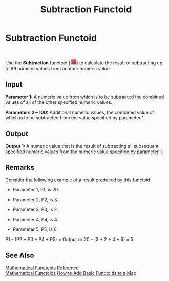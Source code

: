 ﻿---
title: Subtraction Functoid
TOCTitle: Subtraction Functoid
ms:assetid: 188efc20-0c07-4d32-86af-ec0854d641a5
ms:mtpsurl: https://msdn.microsoft.com/library/Aa558800(v=BTS.80)
ms:contentKeyID: 51526503
ms.date: 08/30/2017
mtps_version: v=BTS.80
---

# Subtraction Functoid

 

Use the **Subtraction** functoid ( ![](images/Aa558800.3ff3db5e-b89d-46fa-aadb-3966ac9eea56(BTS.80).jpeg)) to calculate the result of subtracting up to 99 numeric values from another numeric value.

## Input

**Parameter 1:** A numeric value from which is to be subtracted the combined values of all of the other specified numeric values.

**Parameters 2 – 100:** Additional numeric values, the combined value of which is to be subtracted from the value specified by parameter 1.

## Output

**Output 1:** A numeric value that is the result of subtracting all subsequent specified numeric values from the numeric value specified by parameter 1.

## Remarks

Consider the following example of a result produced by this functoid:

  - Parameter 1, P1, is 20.

  - Parameter 2, P2, is 3.

  - Parameter 3, P3, is 2.

  - Parameter 4, P4, is 4.

  - Parameter 5, P5, is 6.

P1 – (P2 + P3 + P4 + P5) = Output or 20 – (3 + 2 + 4 + 6) = 5

## See Also

[Mathematical Functoids Reference](mathematical-functoids-reference.md)  
[Mathematical Functoids](https://msdn.microsoft.com/library/aa559213\(v=bts.80\))  
[How to Add Basic Functoids to a Map](https://msdn.microsoft.com/library/aa560635\(v=bts.80\))


